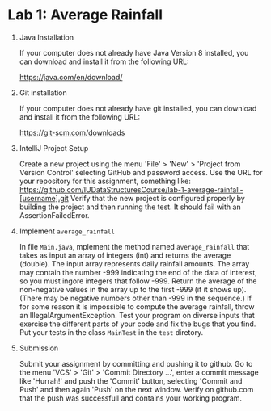 # Lab 1: Average Rainfall

1. Java Installation

    If your computer does not already have Java Version 8 installed,
    you can download and install it from the following URL:
   
    https://java.com/en/download/

2. Git installation

    If your computer does not already have git installed, you can download and install it from the following URL:

    https://git-scm.com/downloads

3. IntelliJ Project Setup

   Create a new project using the menu 'File' > 'New' > 'Project from Version Control'
   selecting GitHub and password access. Use the URL for your repository for this assignment,
   something like: https://github.com/IUDataStructuresCourse/lab-1-average-rainfall-[username].git
   Verify that the new project is configured properly by building the
   project and then running the test. It should fail with an AssertionFailedError.

4. Implement `average_rainfall`

   In file `Main.java`, mplement the method named `average_rainfall` that
   takes as input an array of integers (int) and returns the average
   (double). The input array represents daily rainfall amounts.  The
   array may contain the number -999 indicating the end of the data of
   interest, so you must ingore integers that follow -999.  Return the
   average of the non-negative values in the array up to the first
   -999 (if it shows up). (There may be negative numbers other than
   -999 in the sequence.) If for some reason it is impossible to 
   compute the average rainfall, throw an IllegalArgumentException.
   Test your program on diverse inputs that
   exercise the different parts of your code and fix the bugs that you
   find.  Put your tests in the class `MainTest` in the `test` diretory.

5. Submission

   Submit your assignment by committing and pushing it to github.
   Go to the menu 'VCS' > 'Git' > 'Commit Directory ...',
   enter a commit message like 'Hurrah!' and push the 'Commit'
   button, selecting 'Commit and Push' and then again 'Push'
   on the next window. Verify on github.com that the push was successfull 
   and contains your working program.
